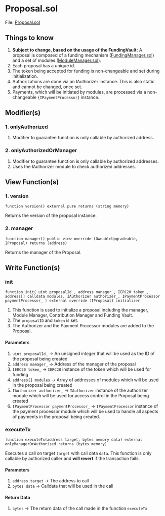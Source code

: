 # Proposal.sol

File: [Proposal.sol](../../src/proposal/Proposal.sol)

## Things to know

1. **Subject to change, based on the usage of the FundingVault:** A proposal is composed of a funding mechanism ([FundingManager.sol](../../src/proposal/base/FundingManager.sol)) and a set of modules ([ModuleManager.sol](../../src/proposal/base/ModuleManager.sol)).
2. Each proposal has a unique id.
3. The token being accepted for funding is non-changeable and set during initialization.
4. Authorizations are done via an IAuthorizer instance. This is also static and cannot be changed, once set.
5. Payments, which will be initiated by modules, are processed via a non-changeable `{IPaymentProcessor}` instance.

## Modifier(s)

### 1. onlyAuthorized

1. Modifier to guarantee function is only callable by authorized address.

### 2. onlyAuthorizedOrManager

1. Modifier to guarantee function is only callable by authorized addresses.
2. Uses the IAuthorizer module to check authorized addresses.

## View Function(s)

### 1. version

`function version() external pure returns (string memory)`

Returns the version of the proposal instance.

### 2. manager

`function manager() public view override (OwnableUpgradeable, IProposal) returns (address)`

Returns the manager of the Proposal.

## Write Function(s)

### init

`function init( uint proposalId_, address manager_, IERC20 token_, address[] calldata modules, IAuthorizer authorizer_, IPaymentProcessor paymentProcessor_ ) external override (IProposal) initializer`

1. This function is used to initialize a proposal including the manager, Module Manager, Contribution Manager and Funding Vault.
2. The `proposalID` and `token` is set.
3. The Authorizer and the Payment Processor modules are added to the Proposal.

#### Parameters

1. `uint proposalId_` -> An unsigned integer that will be used as the ID of the proposal being created
2. `address manager_` -> Address of the manager of the proposal
3. `IERC20 token_` -> `IERC20` instance of the token which will be used for funding
4. `address[] modules` -> Array of addresses of modules which will be used in the proposal being created
5. `IAuthorizer authorizer_` -> `IAuthorizer` instance of the authorizer module which will be used for access control in the Proposal being created
6. `IPaymentProcessor paymentProcessor_` -> `IPaymentProcessor` instance of the payment processor module which will be used to handle all aspects of payments in the proposal being created.

### executeTx

`function executeTx(address target, bytes memory data) external onlyManagerOrAuthorized returns (bytes memory)`

Executes a call on target `target` with call data `data`. This function is only callable by authorized caller and **will revert** if the transaction fails.

#### Parameters

1. `address target` -> The address to call
2. `bytes data` -> Calldata that will be used in the call

#### Return Data

1. `bytes` -> The return data of the call made in the function `executeTx`.
